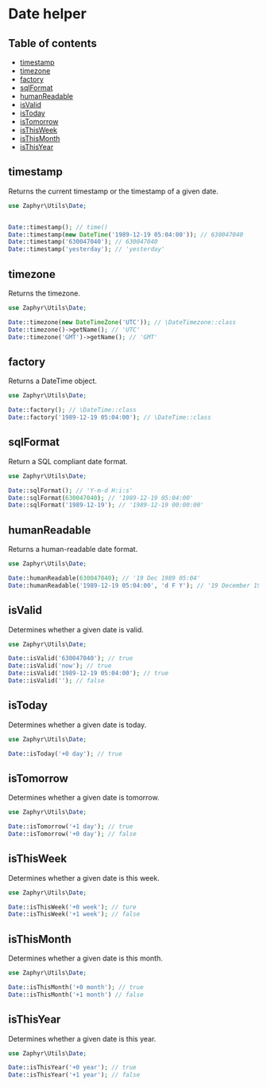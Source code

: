 # Date helper

## Table of contents

- [timestamp](#timestamp)
- [timezone](#timezone)
- [factory](#factory)
- [sqlFormat](#sqlformat)
- [humanReadable](#humanreadable)
- [isValid](#isvalid)
- [isToday](#istoday)
- [isTomorrow](#istomorrow)
- [isThisWeek](#isthisweek)
- [isThisMonth](#isthismonth)
- [isThisYear](#isthisyear)

## timestamp

Returns the current timestamp or the timestamp of a given date.

```php
use Zaphyr\Utils\Date;


Date::timestamp(); // time()
Date::timestamp(new DateTime('1989-12-19 05:04:00')); // 630047040
Date::timestamp('630047040'); // 630047040
Date::timestamp('yesterday'); // 'yesterday'
```

## timezone

Returns the timezone.

```php
use Zaphyr\Utils\Date;

Date::timezone(new DateTimeZone('UTC')); // \DateTimezone::class
Date::timezone()->getName(); // 'UTC'
Date::timezone('GMT')->getName(); // 'GMT'
```

## factory

Returns a DateTime object.

```php
use Zaphyr\Utils\Date;

Date::factory(); // \DateTime::class
Date::factory('1989-12-19 05:04:00'); // \DateTime::class
```

## sqlFormat

Return a SQL compliant date format.

```php
use Zaphyr\Utils\Date;

Date::sqlFormat(); // 'Y-m-d H:i:s'
Date::sqlFormat(630047040); // '1989-12-19 05:04:00'
Date::sqlFormat('1989-12-19'); // '1989-12-19 00:00:00'
```

## humanReadable

Returns a human-readable date format.

```php
use Zaphyr\Utils\Date;

Date::humanReadable(630047040); // '19 Dec 1989 05:04'
Date::humanReadable('1989-12-19 05:04:00', 'd F Y'); // '19 December 1989'
```

## isValid

Determines whether a given date is valid.

```php
use Zaphyr\Utils\Date;

Date::isValid('630047040'); // true
Date::isValid('now'); // true
Date::isValid('1989-12-19 05:04:00'); // true
Date::isValid(''); // false
```

## isToday

Determines whether a given date is today.

```php
use Zaphyr\Utils\Date;

Date::isToday('+0 day'); // true
```

## isTomorrow

Determines whether a given date is tomorrow.

```php
use Zaphyr\Utils\Date;

Date::isTomorrow('+1 day'); // true
Date::isTomorrow('+0 day'); // false
```

## isThisWeek

Determines whether a given date is this week.

```php
use Zaphyr\Utils\Date;

Date::isThisWeek('+0 week'); // ture
Date::isThisWeek('+1 week'); // false
```

## isThisMonth

Determines whether a given date is this month.

```php
use Zaphyr\Utils\Date;

Date::isThisMonth('+0 month'); // true
Date::isThisMonth('+1 month') // false
```

## isThisYear

Determines whether a given date is this year.

```php
use Zaphyr\Utils\Date;

Date::isThisYear('+0 year'); // true
Date::isThisYear('+1 year'); // false
```
